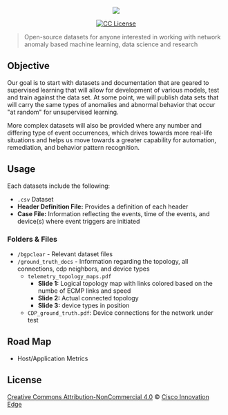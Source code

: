 <p align="center">
    <a href="https://github.com/cisco-ie/telemetry" target="_blank"><img src="https://user-images.githubusercontent.com/6020066/29088554-449866a6-7c2e-11e7-9b92-8e2802619122.png"></a>
 </p>

<p align="center">
    <a href="https://github.com/cisco-ie/telemetry/blob/master/LICENSE"><img src="https://img.shields.io/badge/License-CC%20BY--NC%204.0-lightgrey.svg?style=flat-square" alt="CC License"></a>
</p>

> Open-source datasets for anyone interested in working with network anomaly based
machine learning, data science and research

## Objective
Our goal is to start with datasets and documentation that are geared to supervised 
learning that will allow for development of various models, test and train against 
the data set. At some point, we will publish data sets that will carry the same types of anomalies and abnormal behavior that occur "at random" for unsupervised learning.  

More complex datasets will also be provided where any number and differing type of 
event occurrences, which drives towards more real-life situations and helps us move towards
a greater capability for automation, remediation, and behavior pattern recognition.

## Usage
Each datasets include the following:
- `.csv` Dataset
- **Header Definition File:** Provides a definition of each header
- **Case File:** Information reflecting the events, time of the events, and device(s) where event triggers are initiated

### Folders & Files
- `/bgpclear` - Relevant dataset files
- `/ground_truth_docs` - Information regarding the topology, all connections, cdp neighbors, and device types
    - `telemetry_topology_maps.pdf`
        - **Slide 1:** Logical topology map with links colored based on the numbe of ECMP links and speed
        - **Slide 2:** Actual connected topology
        - **Slide 3:** device types in position
    - `CDP_ground_truth.pdf`: Device connections for the network under test

## Road Map
- Host/Application Metrics

## License
[Creative Commons Attribution-NonCommercial 4.0](LICENSE) &copy; [Cisco Innovation Edge](https://github.com/cisco-ie/telemetry/blob/master/LICENSE)
